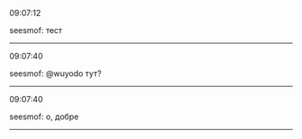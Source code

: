09:07:12

seesmof: тест

---

09:07:40

seesmof: @wuyodo тут?

---

09:07:40

seesmof: о, добре

---

